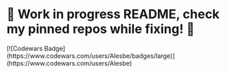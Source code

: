 <p align="center">
<h1> 🚧 Work in progress README, check my pinned repos while fixing! 🚧 </h1>
[![Codewars Badge](https://www.codewars.com/users/Alesbe/badges/large)](https://www.codewars.com/users/Alesbe)

</p>
<!--
**alesbe/alesbe** is a ✨ _special_ ✨ repository because its `README.md` (this file) appears on your GitHub profile.

Here are some ideas to get you started:

- 🔭 I’m currently working on ...
- 🌱 I’m currently learning ...
- 👯 I’m looking to collaborate on ...
- 🤔 I’m looking for help with ...
- 💬 Ask me about ...
- 📫 How to reach me: ...
- 😄 Pronouns: ...
- ⚡ Fun fact: ...
-->
